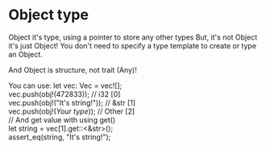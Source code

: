 # Object type

Object it's type, using a pointer to store any other types
But, it's not Object<T> it's just Object!
You don't need to specify a type template to create or type an Object.

And Object is structure, not trait (Any)!

You can use:
  let vec: Vec<Object> = vec![];  
  vec.push(obj!(472833));            // i32    [0]   
  vec.push(obj!("It's string!"));    // &str   [1]  
  vec.push(obj!(*Your type*));       // Other  [2]  
  // And get value with using get()  
  let string = vec[1].get::<&str>();  
  assert_eq(string, "It's string!");  
  

